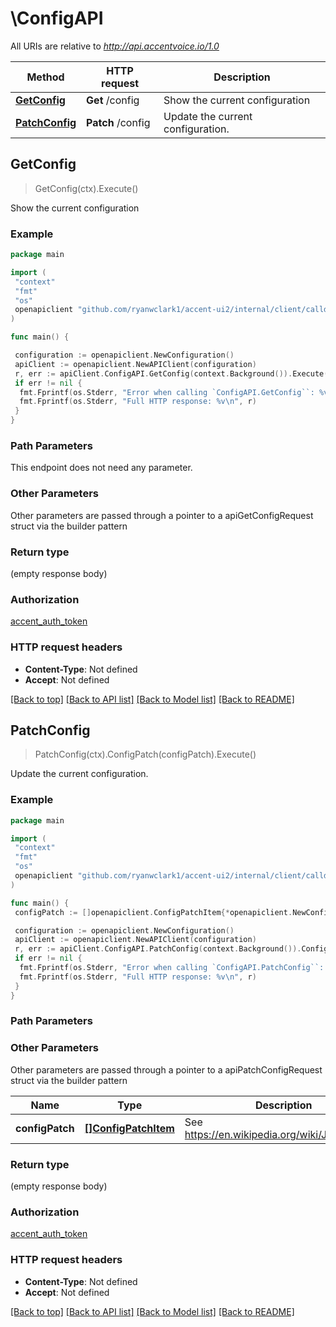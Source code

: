 # \ConfigAPI

All URIs are relative to *<http://api.accentvoice.io/1.0>*

Method | HTTP request | Description
------------- | ------------- | -------------
[**GetConfig**](ConfigAPI.md#GetConfig) | **Get** /config | Show the current configuration
[**PatchConfig**](ConfigAPI.md#PatchConfig) | **Patch** /config | Update the current configuration.

## GetConfig

> GetConfig(ctx).Execute()

Show the current configuration

### Example

```go
package main

import (
 "context"
 "fmt"
 "os"
 openapiclient "github.com/ryanwclark1/accent-ui2/internal/client/calld"
)

func main() {

 configuration := openapiclient.NewConfiguration()
 apiClient := openapiclient.NewAPIClient(configuration)
 r, err := apiClient.ConfigAPI.GetConfig(context.Background()).Execute()
 if err != nil {
  fmt.Fprintf(os.Stderr, "Error when calling `ConfigAPI.GetConfig``: %v\n", err)
  fmt.Fprintf(os.Stderr, "Full HTTP response: %v\n", r)
 }
}
```

### Path Parameters

This endpoint does not need any parameter.

### Other Parameters

Other parameters are passed through a pointer to a apiGetConfigRequest struct via the builder pattern

### Return type

 (empty response body)

### Authorization

[accent_auth_token](../README.md#accent_auth_token)

### HTTP request headers

- **Content-Type**: Not defined
- **Accept**: Not defined

[[Back to top]](#) [[Back to API list]](../README.md#documentation-for-api-endpoints)
[[Back to Model list]](../README.md#documentation-for-models)
[[Back to README]](../README.md)

## PatchConfig

> PatchConfig(ctx).ConfigPatch(configPatch).Execute()

Update the current configuration.

### Example

```go
package main

import (
 "context"
 "fmt"
 "os"
 openapiclient "github.com/ryanwclark1/accent-ui2/internal/client/calld"
)

func main() {
 configPatch := []openapiclient.ConfigPatchItem{*openapiclient.NewConfigPatchItem()} // []ConfigPatchItem | See https://en.wikipedia.org/wiki/JSON_Patch.

 configuration := openapiclient.NewConfiguration()
 apiClient := openapiclient.NewAPIClient(configuration)
 r, err := apiClient.ConfigAPI.PatchConfig(context.Background()).ConfigPatch(configPatch).Execute()
 if err != nil {
  fmt.Fprintf(os.Stderr, "Error when calling `ConfigAPI.PatchConfig``: %v\n", err)
  fmt.Fprintf(os.Stderr, "Full HTTP response: %v\n", r)
 }
}
```

### Path Parameters

### Other Parameters

Other parameters are passed through a pointer to a apiPatchConfigRequest struct via the builder pattern

Name | Type | Description  | Notes
------------- | ------------- | ------------- | -------------
 **configPatch** | [**[]ConfigPatchItem**](ConfigPatchItem.md) | See <https://en.wikipedia.org/wiki/JSON_Patch>. |

### Return type

 (empty response body)

### Authorization

[accent_auth_token](../README.md#accent_auth_token)

### HTTP request headers

- **Content-Type**: Not defined
- **Accept**: Not defined

[[Back to top]](#) [[Back to API list]](../README.md#documentation-for-api-endpoints)
[[Back to Model list]](../README.md#documentation-for-models)
[[Back to README]](../README.md)
